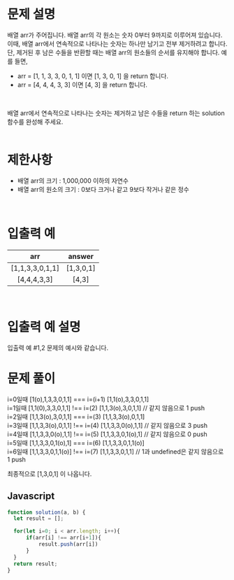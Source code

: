 # 문제 설명
배열 arr가 주어집니다. 배열 arr의 각 원소는 숫자 0부터 9까지로 이루어져 있습니다. 이때, 배열 arr에서 연속적으로 나타나는 숫자는 하나만 남기고 전부 제거하려고 합니다. 단, 제거된 후 남은 수들을 반환할 때는 배열 arr의 원소들의 순서를 유지해야 합니다. 예를 들면,
- arr = [1, 1, 3, 3, 0, 1, 1] 이면 [1, 3, 0, 1] 을 return 합니다. <br />
- arr = [4, 4, 4, 3, 3] 이면 [4, 3] 을 return 합니다. <br />
<br />

배열 arr에서 연속적으로 나타나는 숫자는 제거하고 남은 수들을 return 하는 solution 함수를 완성해 주세요. <br />
<br />

# 제한사항
- 배열 arr의 크기 : 1,000,000 이하의 자연수
- 배열 arr의 원소의 크기 : 0보다 크거나 같고 9보다 작거나 같은 정수
<br />

# 입출력 예
|       arr       |  answer   |
| :-------------: | :-------: |
| [1,1,3,3,0,1,1] | [1,3,0,1] |
|   [4,4,4,3,3]   |   [4,3]   |
<br />

# 입출력 예 설명
입출력 예 #1,2
문제의 예시와 같습니다.
<br />

# 문제 풀이
i=0일때 [1(o),1,3,3,0,1,1] === i=(i+1) [1,1(o),3,3,0,1,1]  
i=1일때 [1,1(0),3,3,0,1,1] !== i=(2) [1,1,3(o),3,0,1,1] // 같지 않음으로 1 push  
i=2일때 [1,1,3(o),3,0,1,1] === i=(3) [1,1,3,3(o),0,1,1]  
i=3일때 [1,1,3,3(o),0,1,1] !== i=(4) [1,1,3,3,0(o),1,1] // 같지 않음으로 3 push  
i=4일때 [1,1,3,3,0(o),1,1] !== i=(5) [1,1,3,3,0,1(o),1] //  같지 않음으로 0 push  
i=5일때 [1,1,3,3,0,1(o),1] === i=(6) [1,1,3,3,0,1,1(o)]  
i=6일때 [1,1,3,3,0,1,1(o)] !== i=(7) [1,1,3,3,0,1,1] // 1과 undefined은 같지 않음으로 1 push  

최종적으로 [1,3,0,1] 이 나옵니다.

## Javascript

```js
function solution(a, b) {
  let result = [];

  for(let i=0; i < arr.length; i++){
      if(arr[i] !== arr[i+1]){
          result.push(arr[i])
      }
  }  
  return result;
}
```
